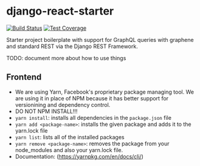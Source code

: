 # django-react-starter
[![Build Status](https://travis-ci.org/vmagro/django-react-starter.svg?branch=master)](https://travis-ci.org/vmagro/django-react-starter)
[![Test Coverage](https://codeclimate.com/github/vmagro/django-react-starter/badges/coverage.svg)](https://codeclimate.com/github/vmagro/django-react-starter/coverage)

Starter project boilerplate with support for GraphQL queries with graphene and standard REST via the Django REST Framework.

TODO: document more about how to use things


Frontend
-----
- We are using Yarn, Facebook's proprietary package managing tool. We are using it in place of NPM because it has better support for versionining and dependency control.
- DO NOT NPM INSTALL!!!
- `yarn install`: installs all dependencies in the `package.json` file
- `yarn add <package-name>`: installs the given package and adds it to the yarn.lock file
- `yarn list`: lists all of the installed packages
- `yarn remove <package-name>`: removes the package from your node_modules and also your yarn.lock file.
- Documentation: (https://yarnpkg.com/en/docs/cli/)


